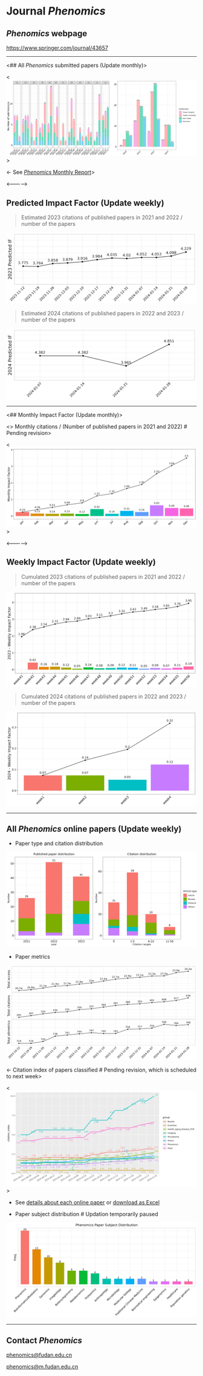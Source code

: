# Journal *Phenomics*

## *Phenomics* webpage 

https://www.springer.com/journal/43657

-----


<## All *Phenomics* submitted papers (Update monthly)>

<!-- 月初修改 -->
<![fig1.png](https://github.com/IanHugh/Phenomics/blob/main/Weekly%20Figures/fig1.png)>

<- See [*Phenomics* Monthly Report](https://kdocs.cn/l/clR9KnB3xKQp)>


<----->

## Predicted Impact Factor (Update weekly)

> Estimated 2023 citations of published papers in 2021 and 2022 / number of the papers

![fig_IF_2023.png](https://github.com/IanHugh/Phenomics/blob/main/Weekly%20Figures/fig_IF_2023.png)

> Estimated 2024 citations of published papers in 2022 and 2023 / number of the papers

![fig_IF_2024.png](https://github.com/IanHugh/Phenomics/blob/main/Weekly%20Figures/fig_IF_2024.png)

-----

<## Monthly Impact Factor (Update monthly)>

<> Monthly citations / (Number of published papers in 2021 and 2022) # Pending revision>

<![each_month_IF.png](https://github.com/IanHugh/Phenomics/blob/main/Weekly%20Figures/each_month_IF.png)>

<----->

## Weekly Impact Factor (Update weekly)

> Cumulated 2023 citations of published papers in 2021 and 2022 / number of the papers

![each_month_IF_2023.png](https://github.com/IanHugh/Phenomics/blob/main/Weekly%20Figures/each_week_IF_2023.png)

> Cumulated 2024 citations of published papers in 2022 and 2023 / number of the papers

![each_month_IF_2024.png](https://github.com/IanHugh/Phenomics/blob/main/Weekly%20Figures/each_week_IF_2024.png) 

-----

## All *Phenomics* online papers (Update weekly)

- Paper type and citation distribution
<!-- fig2 文章分布、citation分布图 每周修改-->
![fig2.png](https://github.com/IanHugh/Phenomics/blob/main/Weekly%20Figures/fig2.png)

- Paper metrics
<!-- fig4 增量趋势图 每周修改 -->
![fig4.png](https://github.com/IanHugh/Phenomics/blob/main/Weekly%20Figures/fig4.png)

<- Citation index of papers classified # Pending revision, which is scheduled to next week>
<!-- fig5 文章分类引用图 每周修改 -->
<![fig5.png](https://github.com/IanHugh/Phenomics/blob/main/Weekly%20Figures/fig5.png)>

<!-- 每周修改 -->
- See [details about each online paper](https://github.com/IanHugh/Phenomics/blob/main/Weekly%20Figures/PublicationsInfo.md) or [download as Excel](https://github.com/IanHugh/Phenomics/blob/main/Weekly%20Figures/all_Phenomics_paper_metrics.xlsx)

- Paper subject distribution # Updation temporarily paused
<!-- fig3 subject分布图 暂不修改 -->
![fig3.png](https://github.com/IanHugh/Phenomics/blob/main/Weekly%20Figures/fig3.png)


-----


## Contact *Phenomics*

phenomics@fudan.edu.cn

phenomics@m.fudan.edu.cn





